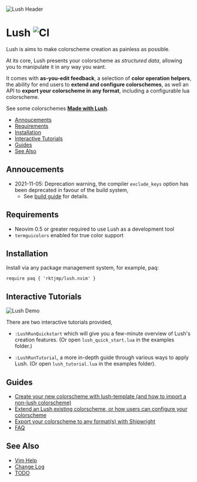 ![Lush Header](../assets/images/header.gif)

Lush ![CI](https://github.com/rktjmp/lush.nvim/workflows/CI/badge.svg)
====

Lush is aims to make colorscheme creation as painless as possible.

At its core, Lush presents your colorscheme as *structured data*, allowing you
to manipulate it in any way you want.

It comes with **as-you-edit feedback**, a selection of **color operation
helpers**, the ability for end users to **extend and configure colorschemes**,
as well an API to **export your colorscheme in any format**, including a
configurable lua colorscheme.

See some colorschemes [**Made with Lush**](made_with_lush/README.md#made-with-lush).

- [Annoucements](#annoucements)
- [Requirements](#requirements)
- [Installation](#installation)
- [Interactive Tutorials](#interactive-tutorials)
- [Guides](#guides)
- [See Also](#see-also)

Annoucements
------------

- 2021-11-05: Deprecation warning, the compiler `exclude_keys` option has been
  deprecated in favour of the build system,
  - See [build guide](BUILD.md) for details.

Requirements
------------

- Neovim 0.5 or greater required to use Lush as a development tool
- `termguicolors` enabled for true color support

Installation
------------

Install via any package management system, for example, paq:

```vim
require paq { 'rktjmp/lush.nvim' }
```

Interactive Tutorials
---------------------

![Lush Demo](../assets/images/demo.gif)

There are two interactive tutorials provided,

- `:LushRunQuickstart` which will give you a few-minute overview of Lush's
  creation features. (Or open `lush_quick_start.lua` in the examples folder.)

- `:LushRunTutorial`, a more in-depth guide through various ways to apply Lush.
  (Or open `lush_tutorial.lua` in the examples folder).

Guides
------

- [Create your new colorscheme with lush-template (and how to import a non-lush colorscheme)](CREATE.md)
- [Extend an Lush existing colorscheme, or how users can configure your
  colorscheme](EXTEND.md)
- [Export your colorscheme to any format(s) with Shipwright](BUILD.md)
- [FAQ](FAQ.md)

See Also
--------

- [Vim Help](doc/lush.txt)
- [Change Log](CHANGELOG.md)
- [TODO](TODO.md)
